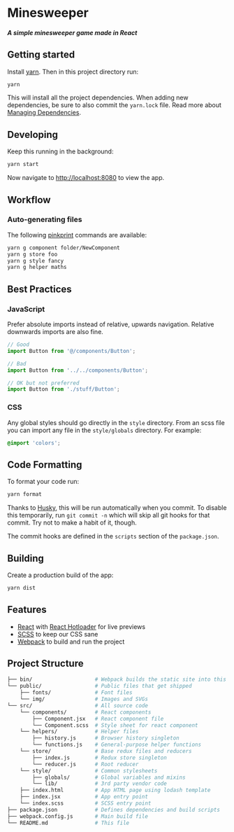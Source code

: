 # Minesweeper

#### _A simple minesweeper game made in React_

## Getting started

Install [yarn][yarn-install]. Then in this project directory run:

```bash
yarn
```

This will install all the project dependencies. When adding new dependencies, be
sure to also commit the `yarn.lock` file. Read more about [Managing Dependencies][yarn-deps].

## Developing

Keep this running in the background:

```bash
yarn start
```

Now navigate to [http://localhost:8080](http://localhost:8080) to view the app.

## Workflow

### Auto-generating files

The following [pinkprint][pinkprint] commands are available:

```bash
yarn g component folder/NewComponent
yarn g store foo
yarn g style fancy
yarn g helper maths
```

## Best Practices

### JavaScript

Prefer absolute imports instead of relative, upwards navigation. Relative
downwards imports are also fine.

```js
// Good
import Button from '@/components/Button';

// Bad
import Button from '../../components/Button';

// OK but not preferred
import Button from './stuff/Button';
```

### CSS

Any global styles should go directly in the `style` directory.
From an scss file you can import any file in the `style/globals` directory. For example:

```css
@import 'colors';
```

## Code Formatting

To format your code run:

```bash
yarn format
```

Thanks to [Husky][husky], this will be run automatically when you commit. To
disable this temporarily, run `git commit -n` which will skip all git hooks
for that commit. Try not to make a habit of it, though.

The commit hooks are defined in the `scripts` section of the `package.json`.

## Building

Create a production build of the app:

```bash
yarn dist
```

## Features

- [React][react] with [React Hotloader][react-hotloader] for live previews
- [SCSS][scss] to keep our CSS sane
- [Webpack][webpack] to build and run the project

## Project Structure

```bash
├── bin/                    # Webpack builds the static site into this directory
└── public/                 # Public files that get shipped
    ├── fonts/              # Font files
    └── img/                # Images and SVGs
└── src/                    # All source code
    └── components/         # React components
        ├── Component.jsx   # React component file
        └── Component.scss  # Style sheet for react component
    └── helpers/            # Helper files
        ├── history.js      # Browser history singleton
        └── functions.js    # General-purpose helper functions
    └── store/              # Base redux files and reducers
        ├── index.js        # Redux store singleton
        └── reducer.js      # Root reducer
    └── style/              # Common stylesheets
        ├── globals/        # Global variables and mixins
        └── lib/            # 3rd party vendor code
    ├── index.html          # App HTML page using lodash template
    ├── index.jsx           # App entry point
    └── index.scss          # SCSS entry point
├── package.json            # Defines dependencies and build scripts
├── webpack.config.js       # Main build file
└── README.md               # This file
```

[husky]: https://github.com/typicode/husky
[react]: https://facebook.github.io/react/
[pinkprint]: https://github.com/nickav/pinkprint
[react-hotloader]: https://github.com/gaearon/react-hot-loader
[prettier]: https://github.com/prettier/prettier
[scss]: http://sass-lang.com/
[webpack]: https://webpack.github.io/
[node]: https://nodejs.org/en/
[yarn-install]: https://yarnpkg.com/lang/en/docs/install/
[yarn-deps]: https://yarnpkg.com/lang/en/docs/managing-dependencies/
[redux]: https://github.com/reduxjs/redux
